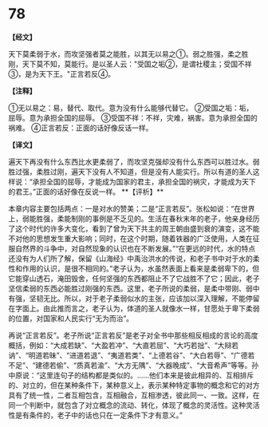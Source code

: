 # 78

**【经文】**

天下莫柔弱于水，而攻坚强者莫之能胜，以其无以易之①。弱之胜强，柔之胜刚，天下莫不知，莫能行。是以圣人云："受国之垢②，是谓社稷主；受国不祥③，是为天下王。"正言若反④。

**【注释】**

①无以易之：易，替代、取代。意为没有什么能够代替它。
②受国之垢：垢，屈辱。意为承担全国的屈辱。
③受国不祥：不祥，灾难，祸害。意为承担全国的祸难。
④正言若反：正面的话好像反话一样。

**【译文】**

遍天下再没有什么东西比水更柔弱了，而攻坚克强却没有什么东西可以胜过水。弱胜过强，柔胜过刚，遍天下没有人不知道，但是没有人能实行。所以有道的圣人这样说：“承担全国的屈辱，才能成为国家的君主，承担全国的祸灾，才能成为天下的君王。”正面的话好像在反说一样。
\**【评析】**

本章内容主要包括两点：一是对水的赞美；二是“正言若反”。张松如说：“在世界上，弱能胜强，柔能制刚的事例是不乏见的。生活在春秋末年的老子，他亲身经历了这个时代的许多大变化，看到了曾为天下共主的周王朝由盛到衰的演变，这不能不对他的思想发生重大影响；同时，在这个时期，随着铁器的广泛使用，人类在征服自然界的斗争中，对自然现象的认识也在不断发展。”“在更远的时代，水的特点还没有为人们所了解，保留《山海经》中禹治洪水的传说，和老子书中对于水的柔性和作用的认识，是很不相同的。”老子认为，水虽然表面上看来是柔弱卑下的，但它能穿山透石，淹田毁舍，任何坚强的东西都阻止不了它战胜不了它；因此，老子坚信柔弱的东西必能胜过刚强的东西。这里，老子所说的柔弱，是柔中带刚、弱中有强，坚韧无比。所以，对于老子柔弱似水的主张，应该加以深入理解，不能停留在字面上。由此推而言之，老子认为，体道的圣人就像水一样，甘愿处于卑下柔弱的位置，对国家和人民实行“无为而治”。

再说“正言若反”。老子所说“正言若反”是老子对全书中那些相反相成的言论的高度概括，例如：“大成若缺”、“大盈若冲”、“大直若屈”、“大巧若拙”、“大辩若讷”、“明道若昧”、“进道若退”、“夷道若类”、“上德若谷”、“大白若辱”、“广德若不足”、“建德若偷”、“质真若渝”、“大方无隅”、“大器晚成”、“大音希声”等等。孙中原说：“这里连句子的结构都是类似的。……他们本来是彼此相异的、互相排斥的、对立的，但在某种条件下，某种意义上，表示某种特定事物的概念和它的对方具有了统一性，二者互相包含，互相融合，互相渗透，彼此同一、一致。这样，在同一个判断中，就包含了对立概念的流动、转化，体现了概念的灵活性。这种灵活性是有条件的，老子中的话也只在一定条件下才有意义。”
